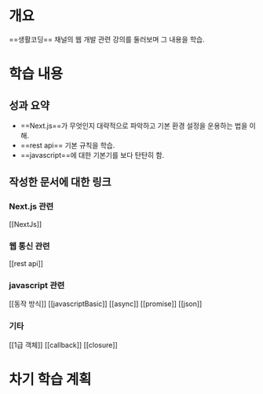# 개요
==생활코딩== 채널의 웹 개발 관련 강의를 둘러보며 그 내용을 학습.

# 학습 내용
## 성과 요약
- ==Next.js==가 무엇인지 대략적으로 파악하고 기본 환경 설정을 운용하는 법을 이해.
- ==rest api== 기본 규칙을 학습.
- ==javascript==에 대한 기본기를 보다 탄탄히 함.

## 작성한 문서에 대한 링크
### Next.js 관련
[[NextJs]]
### 웹 통신 관련
[[rest api]]
### javascript 관련
[[동작 방식]]
[[javascriptBasic]]
[[async]]
[[promise]]
[[json]]
### 기타
[[1급 객체]]
[[callback]]
[[closure]]

# 차기 학습 계획